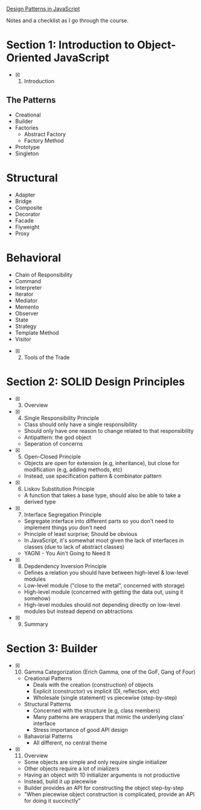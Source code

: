 [Design Patterns in JavaScript](https://www.udemy.com/course/design-patterns-javascript/learn/lecture/13880096#overview)

Notes and a checklist as I go through the course.

# Section 1: Introduction to Object-Oriented JavaScript

- [x] 1. Introduction

## The Patterns

- Creational
- Builder
- Factories
  - Abstract Factory
  - Factory Method
- Prototype
- Singleton

# Structural

- Adapter
- Bridge
- Composite
- Decorator
- Facade
- Flyweight
- Proxy

# Behavioral

- Chain of Responsibility
- Command
- Interpreter
- Iterator
- Mediator
- Memento
- Observer
- State
- Strategy
- Template Method
- Visitor

- [x] 2. Tools of the Trade

# Section 2: SOLID Design Principles

- [x] 3. Overview
- [x] 4. Single Responsibility Principle

  - Class should only have a single responsibility
  - Should only have one reason to change related to that responsibility
  - Antipattern: the god object
  - Seperation of concerns

- [x] 5. Open-Closed Principle

  - Objects are open for extension (e.g, inheritance), but close for modification (e.g, adding methods, etc)
  - Instead, use specification pattern & combinator pattern

- [x] 6. Liskov Substitution Principle

  - A function that takes a base type, should also be able to take a derived type

- [x] 7. Interface Segregation Principle

  - Segregate interface into different parts so you don't need to implement things you don't need
  - Principle of least surprise; Should be obvious
  - In JavaScript, it's somewhat moot given the lack of interfaces in classes (due to lack of abstract classes)
  - YAGNI - You Ain't Going to Need It

- [x] 8. Depdendency Inversion Principle

  - Defines a relation you should have between high-level & low-level modules
  - Low-level module ("close to the metal", concerned with storage)
  - High-level module (concerned with getting the data out, using it somehow)
  - High-level modules should _not_ depending directly on low-level modules but instead depend on abtractions

- [x] 9. Summary

# Section 3: Builder

- [x] 10. Gamma Categorization (Erich Gamma, one of the GoF, Gang of Four)

  - Creational Patterns
    - Deals with the creation (construction) of objects
    - Explicit (constructor) vs implicit (DI, reflection, etc)
    - Wholesale (single statement) vs piecewise (step-by-step)
  - Structural Patterns
    - Concerned with the structure (e.g, class members)
    - Many patterns are wrappers that mimic the underlying class' interface
    - Stress importance of good API design
  - Bahavorial Patterns
    - All different, no central theme

- [x] 11. Overview
  - Some objects are simple and only require single initializer
  - Other objects require a lot of inializers
  - Having an object with 10 initializer arguments is not productive
  - Instead, build it up piecewise
  - Builder provides an API for constructing the object step-by-step
  - "When piecewise object construction is complicated, provide an API for doing it succinctly"
